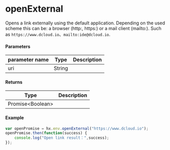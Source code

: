 # openExternal

Opens a link externally using the default application. Depending on the used scheme this can be: a browser (http:, https:) or a mail client (mailto:). Such as `https://www.dcloud.io`、`mailto:ide@dcloud.io`.

#### Parameters

|parameter name	|Type	|Description			|
|--			|--			|--				|
|uri		|String		|	|

#### Returns

|Type				|Description				|
|--						|--					|
|Promise&lt;Boolean&gt;	|	|

#### Example
``` javascript
var openPromise = hx.env.openExternal("https://www.dcloud.io");
openPromise.then(function(success) {
	console.log("Open link result：",success);
});
```
